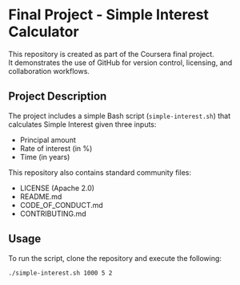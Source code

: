 # Final Project - Simple Interest Calculator

This repository is created as part of the Coursera final project.  
It demonstrates the use of GitHub for version control, licensing, and collaboration workflows.

## Project Description
The project includes a simple Bash script (`simple-interest.sh`) that calculates Simple Interest given three inputs:
- Principal amount
- Rate of interest (in %)
- Time (in years)

This repository also contains standard community files:
- LICENSE (Apache 2.0)
- README.md
- CODE_OF_CONDUCT.md
- CONTRIBUTING.md

## Usage
To run the script, clone the repository and execute the following:

```bash
./simple-interest.sh 1000 5 2
